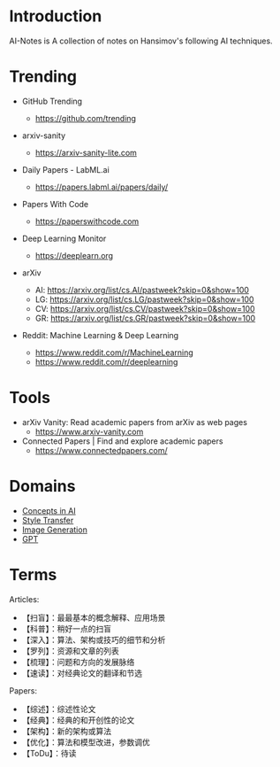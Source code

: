 # Introduction
AI-Notes is A collection of notes on Hansimov's following AI techniques.

# Trending
* GitHub Trending
  * https://github.com/trending
* arxiv-sanity
  * https://arxiv-sanity-lite.com

* Daily Papers - LabML.ai
  * https://papers.labml.ai/papers/daily/

* Papers With Code
  * https://paperswithcode.com

* Deep Learning Monitor
  * https://deeplearn.org
* arXiv
  * AI: https://arxiv.org/list/cs.AI/pastweek?skip=0&show=100
  * LG: https://arxiv.org/list/cs.LG/pastweek?skip=0&show=100
  * CV: https://arxiv.org/list/cs.CV/pastweek?skip=0&show=100
  * GR: https://arxiv.org/list/cs.GR/pastweek?skip=0&show=100
* Reddit: Machine Learning & Deep Learning
  * https://www.reddit.com/r/MachineLearning
  * https://www.reddit.com/r/deeplearning

# Tools
* arXiv Vanity: Read academic papers from arXiv as web pages
  * https://www.arxiv-vanity.com
* Connected Papers | Find and explore academic papers
  * https://www.connectedpapers.com/

# Domains
* [Concepts in AI](./concepts.md)
* [Style Transfer](./style-transfer.md)
* [Image Generation](./image-generation.md)
* [GPT](./gpt.md)

# Terms
Articles:
* 【扫盲】：最最基本的概念解释、应用场景
* 【科普】：稍好一点的扫盲
* 【深入】：算法、架构或技巧的细节和分析
* 【罗列】：资源和文章的列表
* 【梳理】：问题和方向的发展脉络
* 【速读】：对经典论文的翻译和节选

Papers:
* 【综述】：综述性论文
* 【经典】：经典的和开创性的论文
* 【架构】：新的架构或算法
* 【优化】：算法和模型改进，参数调优
* 【ToDu】：待读
